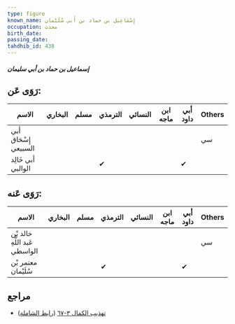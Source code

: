 ```yaml
---
type: figure
known_name: إِسْمَاعِيل بن حماد بن أَبي سُلَيْمان
occupation: محدث
birth_date:
passing_date:
tahdhib_id: 438
---
```

##### إسماعيل بن حماد بن أبي سليمان

## رَوَى عَن:
| الاسم                | البخاري | مسلم | الترمذي | النسائي | ابن ماجه | أبي داود | Others |
| -------------------- | ------- | ---- | ------- | ------- | -------- | -------- | ------ |
| أبي إِسْحَاق السبيعي |         |      |         |         |          |          | سي     |
| أبي خَالِد الوالبي   |         |      | ✔       |         |          | ✔        |        |
## رَوَى عَنه:
| الاسم                         | البخاري | مسلم | الترمذي | النسائي | ابن ماجه | أبي داود | Others |
| ----------------------------- | ------- | ---- | ------- | ------- | -------- | -------- | ------ |
| خالد بْن عَبد اللَّهِ الواسطي |         |      |         |         |          |          | سي     |
| معتمر بْن سُلَيْمان           |         |      | ✔       |         |          | ✔        |        |
## مراجع
- [تهذيب الكمال ٣-٦٧](obsidian://open?vault=Tahdhib-al-Kamal&file=Figures/٤٣٨-إسماعيل%20بن%20حماد%20بن%20أبي%20سليمان) ([رابط الشاملة](https://shamela.ws/book/3722/1081))